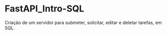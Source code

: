 # FastAPI_Intro-SQL

Criação de um servidor para submeter, solicitar, editar e deletar tarefas, em SQL.
